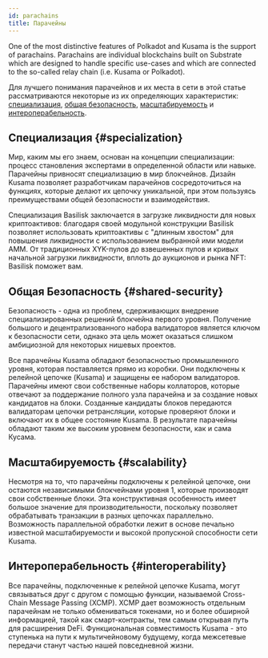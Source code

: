 ```yaml
---
id: parachains
title: Парачейны
---
```


One of the most distinctive features of Polkadot and Kusama is the support of parachains. Parachains are individual blockchains built on Substrate which are designed to handle specific use-cases and which are connected to the so-called relay chain (i.e. Kusama or Polkadot).

Для лучшего понимания парачейнов и их места в сети в этой статье рассматриваются некоторые из их определяющих характеристик: [специализация](#specialization), [общая безопасность](#shared-security), [масштабируемость](#scalability) и [интероперабельность](#interoperability).


## Специализация {#specialization}

Мир, каким мы его знаем, основан на концепции специализации: процесс становления экспертами в определенной области или навыке. Парачейны привносят специализацию в мир блокчейнов. Дизайн Kusama позволяет разработчикам парачейнов сосредоточиться на функциях, которые делают их цепочку уникальной, при этом пользуясь преимуществами общей безопасности и взаимодействия.

Специализация Basilisk заключается в загрузке ликвидности для новых криптоактивов: благодаря своей модульной конструкции Basilisk позволяет использовать криптоактивы с "длинным хвостом" для повышения ликвидности с использованием выбранной ими модели AMM. От традиционных XYK-пулов до взвешенных пулов и кривых начальной загрузки ликвидности, вплоть до аукционов и рынка NFT: Basilisk поможет вам.


## Общая Безопасность {#shared-security}

Безопасность - одна из проблем, сдерживающих внедрение специализированных решений блокчейна первого уровня. Получение большого и децентрализованного набора валидаторов является ключом к безопасности сети, однако эта цель может оказаться слишком амбициозной для некоторых нишевых проектов.

Все парачейны Kusama обладают безопасностью промышленного уровня, которая поставляется прямо из коробки. Они подключены к релейной цепочке (Kusama) и защищены ее набором валидаторов. Парачейны имеют свои собственные наборы коллаторов, которые отвечают за поддержание полного узла парачейна и за создание новых кандидатов на блоки. Созданные кандидаты блоков передаются валидаторам цепочки ретрансляции, которые проверяют блоки и включают их в общее состояние Kusama. В результате парачейны обладают таким же высоким уровнем безопасности, как и сама Кусама.


## Масштабируемость {#scalability}

Несмотря на то, что парачейны подключены к релейной цепочке, они остаются независимыми блокчейнами уровня 1, которые производят свои собственные блоки. Эта конструктивная особенность имеет большое значение для производительности, поскольку позволяет обрабатывать транзакции в разных цепочках параллельно. Возможность параллельной обработки лежит в основе печально известной масштабируемости и высокой пропускной способности сети Kusama.


## Интероперабельность {#interoperability}

Все парачейны, подключенные к релейной цепочке Kusama, могут связываться друг с другом с помощью функции, называемой Cross-Chain Message Passing (XCMP). XCMP дает возможность отдельным парачейнам не только обмениваться токенами, но и более обширной информацией, такой как смарт-контракты, тем самым открывая путь для расширения DeFi. Функциональная совместимость Kusama - это ступенька на пути к мультичейновому будущему, когда межсетевые передачи станут частью нашей повседневной жизни.

